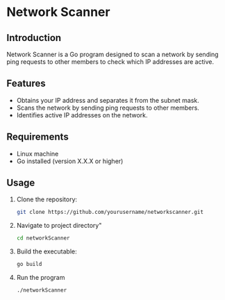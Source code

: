 # Network Scanner

## Introduction
Network Scanner is a Go program designed to scan a network by sending ping requests to other members to check which IP addresses are active.

## Features
- Obtains your IP address and separates it from the subnet mask.
- Scans the network by sending ping requests to other members.
- Identifies active IP addresses on the network.

## Requirements
- Linux machine
- Go installed (version X.X.X or higher)

## Usage
1. Clone the repository:
   ```bash
   git clone https://github.com/yourusername/networkscanner.git

2. Navigate to project directory"
    ```bash
    cd networkScanner

3. Build the executable:
    ```bash
    go build

4. Run the program
    ```bash
    ./networkScanner
